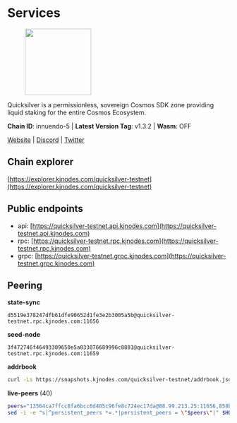 # Services

<figure><img src="https://raw.githubusercontent.com/kj89/testnet_manuals/main/pingpub/logos/quicksilver.png" width="150" alt=""><figcaption></figcaption></figure>

Quicksilver is a permissionless, sovereign Cosmos SDK zone providing liquid staking for the entire Cosmos Ecosystem.

**Chain ID**: innuendo-5 | **Latest Version Tag**: v1.3.2 | **Wasm**: OFF

[Website](https://quicksilver.zone) | [Discord](https://discord.gg/quicksilverprotocol) | [Twitter](https://twitter.com/quicksilverzone)


## Chain explorer
[https://explorer.kjnodes.com/quicksilver-testnet](https://explorer.kjnodes.com/quicksilver-testnet)

## Public endpoints

* api: [https://quicksilver-testnet.api.kjnodes.com](https://quicksilver-testnet.api.kjnodes.com)
* rpc: [https://quicksilver-testnet.rpc.kjnodes.com](https://quicksilver-testnet.rpc.kjnodes.com)
* grpc: [https://quicksilver-testnet.grpc.kjnodes.com](https://quicksilver-testnet.grpc.kjnodes.com)

## Peering

**state-sync**

```text
d5519e378247dfb61dfe90652d1fe3e2b3005a5b@quicksilver-testnet.rpc.kjnodes.com:11656
```

**seed-node**

```text
3f472746f46493309650e5a033076689996c8881@quicksilver-testnet.rpc.kjnodes.com:11659
```

**addrbook**
```bash
curl -Ls https://snapshots.kjnodes.com/quicksilver-testnet/addrbook.json > $HOME/.quicksilverd/config/addrbook.json
```

**live-peers** (40)
```bash
peers="13564ca7ffcc8fa6bcc6d405c96fe8c724ec17da@88.99.213.25:11656,858ba6bc33a6d13fdd9ddad344d788dcf91cf565@142.132.151.99:15651,c133c4c0c7034c8c345330f394984ad08092fc14@138.201.17.11:27656,3519e61e653db97f5d1c7f1bec9b0072bca4d5fe@144.76.45.59:16656,0551eaa0db7097274410ee27a71672817e314b83@167.235.245.191:26656,a1ef7f2e44f4be8e041f3a9e58cf58cd24b97e26@51.89.7.235:26650,0a3ac40a7a4ce35978c4da97be2eb6974bc3c58b@185.252.233.217:46656,9e0604571aa20314c2261d70b7d8823414702715@51.159.141.209:26656,4c24df4acfbaaf22e5f6f3c4d11ecf02e8cc343f@195.3.220.48:26656,a37474c1f254cd4b16d924327a755c914e8e7d86@65.109.30.53:26656,d5519e378247dfb61dfe90652d1fe3e2b3005a5b@65.109.68.190:11656,cc745e98b4dc9b83c5a74d41f576feda73902dfd@65.109.38.54:20026,5c2a752c9b1952dbed075c56c600c3a79b58c395@95.214.55.232:27026,1452d484454c0f93ddf3cbf987ce1b9cadd8f23f@65.21.95.180:37656,46f97e49a49694aead28c27be2c19300f509e273@65.108.129.94:26656,521eabb3f5a0698476baf22c45aaef396399da10@135.181.183.93:24656,f0621c59ca7cfba98015ae2a47886fc3d9c0020c@94.130.132.227:4020,f7edad3ff5a85d039e7de12067c63064c5b42d63@46.4.121.72:11656,42f87cb55d5fdd222da28023613c66857398c4b8@5.22.223.252:26656,ac0c6a8e9e700044226e9ff16b68ab4cbae6fb06@84.46.246.109:2366,78acdbabc08231765444b3143a222d433a5157e1@142.132.205.94:15651,25b8b792bb14e8bfdcdfa163a14710d5645a4eba@148.251.91.77:20656,d40a714c11ea3040495246fa0ba8439fcff8a139@176.9.146.72:11656,c4489720ba051c79f5bb16ae5d81341b0f248e19@34.240.190.194:26656,a637b94cb989909cc182623748ef179b0659f148@65.109.23.114:11156,dc88be3a0075ce429a423237abe223a9528ce0df@65.108.204.119:31656,a288baa951cbe92b253c01c3936d930af1d56424@5.161.142.236:26656,74abcb5243d4ffc43de6ad1a288d8e50adcd467e@65.109.80.176:20656,c9a74cdd754a8ccc9243ac2b245e4caaa78695aa@45.85.147.96:26656,41f7d7004cace7bd1760a5f980a86123700c8f1d@185.146.148.116:26656,67224ac7f52eac4db6bb0a8de0bf8fbc5e7e0069@199.204.45.23:10656,e0f0703e9ce343c46e0ec01b19216715e817b358@65.109.85.170:28656,be637bd74973424c825c14c99b71f652fbabb48e@65.21.123.172:22656,3c48a780b85d248e34e63eca5d44c624f93d09d5@135.181.59.162:11156,d160a8908b44f2a44ce17e0be1f9056b58993b9c@65.21.139.170:21026,25410bff2fb7312d24c11b1e990507e5e3aa40b7@135.125.5.31:48656,cfbf02b41e7fe78d51abfa93f342afd0687203c0@212.227.151.143:36656,af8cfa944802a9bd510fc3407950a15e8be86c31@213.239.217.52:30656,22a393fe9174c29081ad8aeaf14ce01b9a79d8c6@159.203.28.113:26656,ee6bae1a6d4a1e07f1e4bc7963cabedc6b73426e@94.130.137.119:26656"
sed -i -e "s|^persistent_peers *=.*|persistent_peers = \"$peers\"|" $HOME/.quicksilverd/config/config.toml
```
